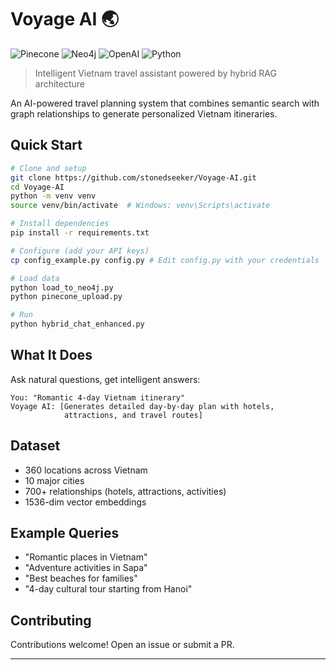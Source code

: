# Voyage AI 🌏

![Pinecone](https://img.shields.io/badge/Pinecone-Vector_DB-purple)
![Neo4j](https://img.shields.io/badge/Neo4j-Graph_DB-blue)
![OpenAI](https://img.shields.io/badge/OpenAI-GPT--4-green)
![Python](https://img.shields.io/badge/Python-3.10+-yellow)

> Intelligent Vietnam travel assistant powered by hybrid RAG architecture

An AI-powered travel planning system that combines semantic search with graph relationships to generate personalized Vietnam itineraries.

## Quick Start
```bash
# Clone and setup
git clone https://github.com/stonedseeker/Voyage-AI.git
cd Voyage-AI
python -m venv venv
source venv/bin/activate  # Windows: venv\Scripts\activate

# Install dependencies
pip install -r requirements.txt

# Configure (add your API keys)
cp config_example.py config.py # Edit config.py with your credentials

# Load data
python load_to_neo4j.py
python pinecone_upload.py

# Run
python hybrid_chat_enhanced.py
```

## What It Does

Ask natural questions, get intelligent answers:
```
You: "Romantic 4-day Vietnam itinerary"
Voyage AI: [Generates detailed day-by-day plan with hotels, 
            attractions, and travel routes]
```

## Dataset

- 360 locations across Vietnam
- 10 major cities
- 700+ relationships (hotels, attractions, activities)
- 1536-dim vector embeddings

## Example Queries

- "Romantic places in Vietnam"
- "Adventure activities in Sapa"
- "Best beaches for families"
- "4-day cultural tour starting from Hanoi"

## Contributing

Contributions welcome! Open an issue or submit a PR.

---

